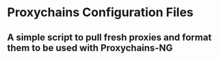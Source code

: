# Proxychains Configuration Files
## A simple script to pull fresh proxies and format them to be used with Proxychains-NG

